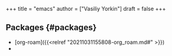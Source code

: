 +++
title = "emacs"
author = ["Vasiliy Yorkin"]
draft = false
+++

## Packages {#packages}

-   [org-roam]({{<relref "20211031155808-org_roam.md#" >}})
-
